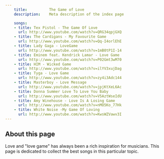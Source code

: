 ```yaml
---
    title:          The Game of Love
    description:    Meta description of the index page

    songs:
    - title: Tex Pistol - The Game Of Love
      url: http://www.youtube.com/watch?v=QRG34qpjGXQ
    - title: The Cardigans - My Favourite Game
      url: http://www.youtube.com/watch?v=Qq-I4orlEhE
    - title: Lady Gaga - LoveGame
      url: http://www.youtube.com/watch?v=1mB0tP1I-14
    - title: Eminem feat. Kendrick Lamar - Love Game
      url: http://www.youtube.com/watch?v=P02Gmt3wM70
    - title: HIM - Wicked Game
      url: http://www.youtube.com/watch?v=ilYV3xujDag
    - title: Tyga - Love Game
      url: http://www.youtube.com/watch?v=zy4i3Adc144
    - title: Masterboy - Love Message
      url: http://www.youtube.com/watch?v=jpjKtXeL6Ac
    - title: Donna Summer Love To Love You Baby
      url: http://www.youtube.com/watch?v=V5AztWseIdU
    - title: Amy Winehouse - Love Is A Losing Game
      url: http://www.youtube.com/watch?v=nMO5Ko_77Hk
    - title: White Noise -My Game Of Loving
      url: http://www.youtube.com/watch?v=KwsWZVawv3I
---
```


## About this page

Love and "love game" has always been a rich inspiration for musicians.
This page is dedicated to collect the best songs in this particular topic.
